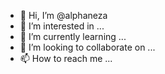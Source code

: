 - 👋 Hi, I’m @alphaneza
- 👀 I’m interested in ...
- 🌱 I’m currently learning ...
- 💞️ I’m looking to collaborate on ...
- 📫 How to reach me ...

<!---
alphaneza/alphaneza is a ✨ special ✨ repository because its `README.md` (this file) appears on your GitHub profile.
You can click the Preview link to take a look at your changes.
--->
